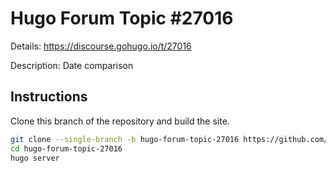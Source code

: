 # Hugo Forum Topic #27016

Details: <https://discourse.gohugo.io/t/27016>

Description: Date comparison

## Instructions

Clone this branch of the repository and build the site.

```bash
git clone --single-branch -b hugo-forum-topic-27016 https://github.com/jmooring/hugo-testing hugo-forum-topic-27016
cd hugo-forum-topic-27016
hugo server
```
